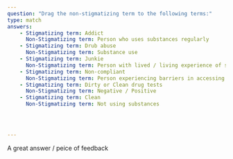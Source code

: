 ```yaml
---
question: "Drag the non-stigmatizing term to the following terms:"
type: match
answers:
    - Stigmatizing term: Addict
      Non-Stigmatizing term: Person who uses substances regularly
    - Stigmatizing term: Drub abuse
      Non-Stigmatizing term: Substance use
    - Stigmatizing term: Junkie
      Non-Stigmatizing term: Person with lived / living experience of substance use
    - Stigmatizing term: Non-compliant
      Non-Stigmatizing term: Person experiencing barriers in accessing services
    - Stigmatizing term: Dirty or Clean drug tests
      Non-Stigmatizing term: Negative / Positive
    - Stigmatizing term: Clean
      Non-Stigmatizing term: Not using substances




---
```

<!--- This is where question-level feedback goes -->
A great answer / peice of feedback

